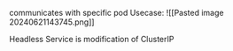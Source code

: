 communicates with specific pod
Usecase:
![[Pasted image 20240621143745.png]]

Headless Service is modification of ClusterIP
